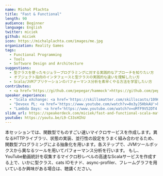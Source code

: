 ```yaml
---
name: Michał Płachta
title: "Fast & Functional"
length: 90
audience: Beginner
language: English
twitter: miciek
github: miciek
icon: https://michalplachta.com/images/me.jpg
organization: Reality Games
tags:
  - Functional Programming
  - Tools
  - Software Design and Architecture
suggestions:
  - 型クラスを使ったモジュラープログラミングに対する実践的なアプローチを知りたい方
  - オブジェクト指向のインタフェースと型クラスの実践的な違いを理解したい方
  - Scala/JVMアプリケーションのパフォーマンス分析を素早くやる方法を学習したい方
contributes:
  - <a href='https://github.com/pepegar/hammock'>https://github.com/pepegar/hammock</a>
speaker_experience:
  - "Scala eXchange: <a href='https://skillsmatter.com/skillscasts/10961-freestyle-free-and-tagless-separation-of-concerns-on-steroids'>https://skillsmatter.com/skillscasts/10961-freestyle-free-and-tagless-separation-of-concerns-on-steroids</a>"
  - "Devoxx PL: <a href='https://www.youtube.com/watch?v=0o3yJ5HbkAU'>https://www.youtube.com/watch?v=0o3yJ5HbkAU</a>"
  - "Lambda Days: <a href='https://www.youtube.com/watch?v=oMfF9V52DT4'>https://www.youtube.com/watch?v=oMfF9V52DT4</a>"
slide_url: https://speakerdeck.com/miciek/fast-and-functional-scala-matsuri-jp
youtube: https://youtu.be/L9-C33sHIhU
---
```

本セッションでは、関数型でものすごい速いマイクロサービスを作成します。異なるHTTPライブラリ、状態の実装、並行性の設定をうまく組み合わせるため、関数型プログラミングによる抽象化を用います。各ステップで、JVMツールボックスから異なるツールを用いてパフォーマンス分析を行います。
もし、YouTube動画統計を収集するマイクロ秒レベルの高速なScalaサービスを作成する上で、いかに型クラス、cats IOモナド、async-profiler、フレームグラフを用いているか興味がある場合は、聴講ください。

